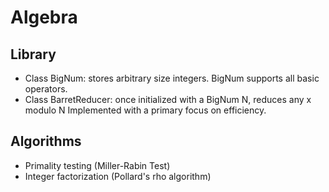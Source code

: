 # Algebra
## Library
* Class BigNum: stores arbitrary size integers. BigNum supports all basic operators.
* Class BarretReducer: once initialized with a BigNum N, reduces any x modulo N
Implemented with a primary focus on efficiency.
## Algorithms
* Primality testing (Miller-Rabin Test)
* Integer factorization (Pollard's rho algorithm)
